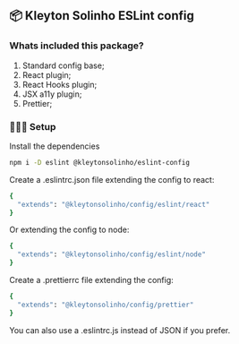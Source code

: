## 📦 Kleyton Solinho ESLint config

### Whats included this package?

1. Standard config base;
2. React plugin;
3. React Hooks plugin;
4. JSX a11y plugin;
5. Prettier;

### 👨🏻‍💻 Setup

Install the dependencies

```bash
npm i -D eslint @kleytonsolinho/eslint-config
```

Create a .eslintrc.json file extending the config to react:

```bash
{
  "extends": "@kleytonsolinho/config/eslint/react"
}
```

Or extending the config to node:

```bash
{
  "extends": "@kleytonsolinho/config/eslint/node"
}
```

Create a .prettierrc file extending the config:

```bash
{
  "extends": "@kleytonsolinho/config/prettier"
}

```

You can also use a .eslintrc.js instead of JSON if you prefer.
